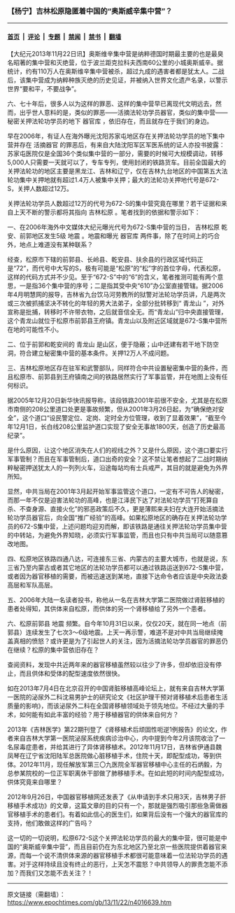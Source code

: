 ### 【杨宁】吉林松原隐匿着中国的“奥斯威辛集中营”？

---

#### [首页](../../../..?n4016639) &nbsp;|&nbsp; [评论](../../../../../epoch-comment?n4016639) &nbsp;|&nbsp; [专题](../../../../../epoch-special?n4016639) &nbsp;|&nbsp; [禁闻](../../../../../epoch-news?n4016639) &nbsp;|&nbsp; [禁书](../../../../../books?n4016639) &nbsp;|&nbsp; [翻墙](https://github.com/gfw-breaker/nogfw/blob/master/README.md?n4016639)


<div class="post_content" id="artbody" itemprop="articleBody">
 <!-- article content begin -->
 <p>
  【大纪元2013年11月22日讯】奥斯维辛集中营是纳粹德国时期最主要的也是最臭名昭著的集中营和灭绝营，位于波兰距克拉科夫西南60公里的小城奥斯威辛。据统计，约有110万人在奥斯维辛集中营被杀，超过九成的遇害者都是犹太人。二战后，该集中营成为纳粹种族灭绝的历史见证，并被纳入世界文化遗产名录，以警示世界“要和平，不要战争”。
 </p>
 <p>
  六、七十年后，很多人以为这样的罪恶、这样的集中营早已离现代文明远去，然而，出乎世人意料的是，类似的罪恶——活摘法轮功学员器官，类似的集中营——秘密关押法轮功学员的地下
  <ok href="https://www.epochtimes.com/gb/tag/%E5%99%A8%E5%AE%98%E5%BA%93.html">
   器官库
  </ok>
  ，依旧存在，而且就存在于我们的身边。
 </p>
 <p>
  早在2006年，有证人在海外曝光沈阳苏家屯地区存在关押法轮功学员的地下集中营并存在
  <ok href="https://www.epochtimes.com/gb/tag/%E6%B4%BB%E6%91%98%E5%99%A8%E5%AE%98.html">
   活摘器官
  </ok>
  的罪恶后，有来自大陆沈阳军区军医系统的证人亦投书披露：苏家屯医院仅是全国36个类似集中营的一部分，需要的时候可大规模调动，转移5,000人只需要一天就可以了，专车专列，使用封闭的铁路货车。目前全国最大的关押法轮功的地区主要是黑龙江、吉林和辽宁，仅在吉林九台地区的中国第五大法轮功集中关押地就有超过1.4万人被集中关押；最大的法轮功关押地代号是672-S，关押人数超过12万。
 </p>
 <p>
  关押法轮功学员人数超过12万的代号为672-S的集中营究竟在哪里？若干证据和来自上天不断的警示都将其指向
  <ok href="https://www.epochtimes.com/gb/tag/%E5%90%89%E6%9E%97%E6%9D%BE%E5%8E%9F.html">
   吉林松原
  </ok>
  。笔者找到的依据和警示如下：
 </p>
 <p>
  一、在2006年海外中文媒体大纪元曝光代号为672-S集中营的当日，
  <ok href="https://www.epochtimes.com/gb/tag/%E5%90%89%E6%9E%97%E6%9D%BE%E5%8E%9F.html">
   吉林松原
  </ok>
  乾安、前郭地区发生5级
  <ok href="https://www.epochtimes.com/gb/tag/%E5%9C%B0%E9%9C%87.html">
   地震
  </ok>
  。地震和曝光
  <ok href="https://www.epochtimes.com/gb/tag/%E5%99%A8%E5%AE%98%E5%BA%93.html">
   器官库
  </ok>
  两件事，除了在时间上的巧合外，地点上难道没有某种联系？
 </p>
 <p>
  经查，松原市下辖的前郭县、长岭县、乾安县、扶余县的行政区域代码正是“72”，而代号中大写的S，极有可能是“松原”的“松”字的首位字母，代表松原，这样的代码方式并不少见。至于“672-S”中的“6”的含义，笔者推测可能有两个意思，一是指36个集中营的序号；二是指其受中央“610”办公室直接管辖。据2006年4月明慧网的报导，吉林省九台饮马河劳教所的狱警对法轮功学员讲，凡是两次或三次被抓捕坚决不转化的年轻的男大法弟子，全部分批转移到“
  <ok href="https://www.epochtimes.com/gb/tag/%E9%9D%92%E9%BE%99%E5%B1%B1.html">
   青龙山
  </ok>
  ”，对外宣称是批捕，转移时不许带衣物，之后就音信全无。而“青龙山”归中央直接管理，这个青龙山就位于松原市前郭县王府镇。青龙山以及附近区域就是672-S集中营所在地的可能性不小。
 </p>
 <p>
  二、位于前郭和乾安间的
  <ok href="https://www.epochtimes.com/gb/tag/%E9%9D%92%E9%BE%99%E5%B1%B1.html">
   青龙山
  </ok>
  是山区，便于隐蔽；山中还建有若干地下防空洞，符合建立秘密集中营的基本条件。关押12万人不成问题。
 </p>
 <p>
  三、吉林松原地区存在驻军和武警部队，同样符合中共设置秘密集中营的条件，而且松原市、前郭县到王府镇南之间的铁路居然实行了军事监管，并在地图上没有任何标识。
 </p>
 <p>
  据2005年12月20日新华快讯报导称，该段铁路2001年前很不安全，尤其是在松原市南侧的208公里道口处更是事故频繁，但从2001年3月26日起，为“确保绝对安全”，这个道口“设民警定位、定岗、定时全方位管理，收到了显着效果”，“截至今年12月1日，长白线208公里监护道口实现了安全无事故1800天，创造了历史最高纪录”。
 </p>
 <p>
  是什么原因，让这个地区消失在人们的视线之外？又是什么原因，这个道口要实行军事管制？而且在军事管制后，道口出奇的安全？这不禁让笔者想起了二战时期纳粹秘密押送犹太人的一列列火车，沿途每站均有士兵戒严，其目的就是避免为外界所知。
 </p>
 <p>
  显然，中共当局在2001年3月起开始军事监管这个道口，一定有不可告人的秘密，而那一年不仅是迫害法轮功的高峰，也是江泽民下达了对法轮功学员“打死算自杀、不查身源、直接火化”的邪恶政策后不久，更是薄熙来夫妇在大连开始活摘法轮功学员器官后，向全国“推广经验”的高峰。如果松原地区的确存在关押法轮功学员的672-S集中营，上述问题均迎刃而解，即该铁路是通往关押法轮功学员集中营的中转站，为避免外界知晓，必须实行军事监管，而且也只有中共当局可以随意篡改地图。
 </p>
 <p>
  四、松原地区铁路四通八达，可连接东三省、内蒙古的主要大城市，也就是说，东三省乃至内蒙古或者其它地区的法轮功学员都可以通过铁路运送到672-S集中营，或者因为器官移植的需要，而被迅速送到某地，直接下达命令者应该是中央政法委高层和军队高层。
 </p>
 <p>
  五、2006年大陆一名读者投书，称他从一名在吉林大学第二医院做过肾脏移植的患者处得知，其供体来自松原，而供体的另一个肾移植给了另外一个患者。
 </p>
 <p>
  六、松原前郭县
  <ok href="https://www.epochtimes.com/gb/tag/%E5%9C%B0%E9%9C%87.html">
   地震
  </ok>
  频繁。自今年10月31日以来，仅仅20天，就在同一地点（前郭县）连续发生了七次3～6级地震。上天一再示警，难道不是对中共当局继续掩盖真相的愤怒？或许更是为了引起世人的关注，因为活摘法轮功学员器官的罪恶仍在继续？松原的集中营依旧存在？
 </p>
 <p>
  查阅资料，发现中共近两年来的器官移植虽然较以往少了许多，但却依旧没有停止，而且供体和受体的配型速度依然很快。
 </p>
 <p>
  如在2013年7月4日在北京召开的中国肾脏移植高峰论坛上，就有来自吉林大学第一医院的泌尿外二科沈易男护士的研究论文《社区护理干预对肾移植术后患者生活质量的影响》，而该泌尿外二科在全国肾移植领域处于领先地位。不经过大量的手术，如何能有如此丰富的经验？用于移植器官的供体来自何方？
 </p>
 <p>
  2013年《吉林医学》第22期刊登了《肾移植术后顽固性呃逆1例报告》的论文，作者来自吉林大学第一医院泌尿系统疾病诊治中心，内中提到今年2月该院收治了一名尿毒症患者，并给其进行了异体肾移植术。2012年11月17日，吉林省伊通县魏凤琴在辽宁省沈阳陆军总医院做心脏移植手术，住院十天，即配型成功，等到供体。2012年11月，现任解放军第三〇九医院全军器官移植中心主任的石炳毅，为总参某院校的一位正军职离休干部做了肺移植手术。在如此短的时间内配型成功，供体究竟来自哪里？
 </p>
 <p>
  2012年9月26日，中国器官移植网还发表了《从申请到手术只用3天，吉林男子肝移植手术成功》的文章，这篇文章的目的只有一个，那就是强烈吸引那些急需做器官移植手术的患者们。有着如此信心的医生们，如果背后没有一个强大的器官库的支持，他们敢做这样的广告吗？
 </p>
 <p>
  这一切的一切说明，松原672-S这个关押法轮功学员的最大的集中营，很可能是中国的“奥斯威辛集中营”，而且目前仍在为东北地区乃至北京一些医院提供着器官来源，而每一个说不清供体来源的器官移植手术都很可能意味着一位法轮功学员的遇害。对于这样持续且没有终止的恶行，上天怎不震怒？中共领导人的罪责怎能不添加？而我们又怎能不去关注？！
 </p>
 <p>
  <!-- article content end -->
  <div id="below_article_ad">
  </div>
 </p>
</div>


---

原文链接（需翻墙）：https://www.epochtimes.com/gb/13/11/22/n4016639.htm